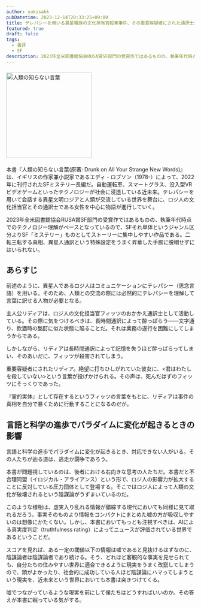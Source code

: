 ```yaml
---
author: yukisakk
pubDatetime: 2023-12-14T20:33:25+09:00
title: テレパシーを用いる異星種族の文化担当官殺害事件、その重要容疑者にされた通訳士が自ら捜査を始めるSFミステリー——『人類の知らない言葉』
featured: true
draft: false
tags:
  - 書評
  - SF
description: 2023年全米図書館協会RUSA賞SF部門の受賞作ではあるものの、執筆年代時点でのテクノロジー理解がベースとなっているので、SFそれ単体というジャンル区分よりSF「ミステリー」ものとしてストーリーに集中しやすい作品である。
---
```


<div style="margin: 20px 0">
<a href="https://www.amazon.co.jp/dp/4488795013/ref=nosim?tag=revbooks03-22" class="inline-block" style="margin: 0; padding: 0; border-width: 0;">     
<img src="https://images-na.ssl-images-amazon.com/images/P/4488795013.09.LZZZZZZZ.jpg" alt="人類の知らない言葉" style="width: 228px; height: auto; border-radius: 0; margin: 0; padding: 0;"> 
</a>
</div>

本書『人類の知らない言葉(原著: Drunk on All Your Strange New Words)』は、イギリスの作家兼小説家であるエディ・ロブソン（1978-）によって、2022年に刊行されたSFミステリー長編だ。自動運転車、スマートグラス、没入型VRビデオゲームといったテクノロジーが社会に浸透している近未来。テレパシーを用いて会話する異星文明ロジアと人類が交流している世界を舞台に、ロジ人の文化担当官とその通訳士である女性を中心に物語が進行していく。

2023年全米図書館協会RUSA賞SF部門の受賞作ではあるものの、執筆年代時点でのテクノロジー理解がベースとなっているので、SFそれ単体というジャンル区分よりSF「ミステリー」ものとしてストーリーに集中しやすい作品である。二転三転する真相、異星人通訳という特殊設定をうまく昇華した手腕に脱帽せずにはいられない。

## あらすじ

前述のように、異星人であるロジ人はコミュニケーションにテレパシー（思念言語）を用いる。そのため、人類との交流の際には必然的にテレパシーを理解して言葉に訳せる人物が必要となる。

主人公リディアは、ロジ人の文化担当官フィッツのおかかえ通訳士として活動している。その際に気をつけるべきは、長時間通訳によって酔っぱらう——文字通り、飲酒時の酩酊に似た状態に陥ることだ。それは業務の遂行を困難にしてしまうからである。

しかしながら、リディアは長時間通訳によって記憶を失うほど酔っぱらってしまい、そのあいだに、フィッツが殺害されてしまう。

重要容疑者にされたリディア。絶望に打ちひしがれていた彼女に、<君はわたしを殺していない>という言葉が投げかけられる。その声は、死んだはずのフィッツにそっくりであった。

『霊的実体』として存在するというフィッツの言葉をもとに、リディアは事件の真相を自分で暴くために行動することになるのだが。

## 言語と科学の進歩でパラダイムに変化が起きるときの影響

言語と科学の進歩でパラダイムに変化が起きるとき、対応できない人がいる。その人たちが辿る道は、逃走か闘争であろう。

本書が問題視しているのは、後者における右向きな思考の人たちだ。本書だと不合理同盟（イロジカル・アライアンス）という形で、ロジ人の影響力が拡大することに反対している圧力団体として登場する。そこではロジ人によって人類の文化が破壊されるという陰謀論がうずまいているのだ。

このような様相は、虚実入り乱れる情報が錯綜する現代においても同様に見て取れるだろう。事実そのものより情報をコンパクトにまとめた嘘の方が吸収しやすいのは想像にかたくない。しかし、本書においてもっとも注視すべきは、AIによる真実度判定（truthfulness rating）によってニュースが評価されている世界であるということだ。

スコアを見れば、ある一定の閾値以下の情報は嘘であると見抜けるはずなのに、陰謀論者は陰謀論者であり続ける。そう、どれほど客観的な事実を見せられても、自分たちの住みやすい世界に適合できるように現実をうまく改竄してしまうので、頭がよかったり、社会的に成功している人ほど陰謀論にハマってしまうという現実を、近未来という世界においても本書は突きつけてくる。

嘘でつながっているような現実を前にして僕たちはどうすればいいのか。その答えが本書に眠っている気がする。
